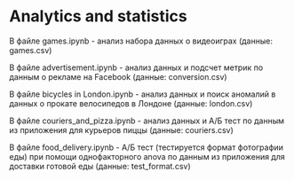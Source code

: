 # Analytics and statistics
В файле games.ipynb - анализ набора данных о видеоиграх (данные: games.csv)

В файле advertisement.ipynb - анализ данных и подсчет метрик по данным о рекламе на Facebook (данные: conversion.csv)

В файле bicycles in London.ipynb - анализ данных и поиск аномалий в данных о прокате велосипедов в Лондоне (данные: london.csv)

В файле couriers_and_pizza.ipynb - анализ данных и А/Б тест по данным из приложения для курьеров пиццы (данные: couriers.csv)

В файле food_delivery.ipynb - А/Б тест (тестируется формат фотографии еды) при помощи однофакторного anova по данным из приложения для доставки готовой еды (данные: test_format.csv)
